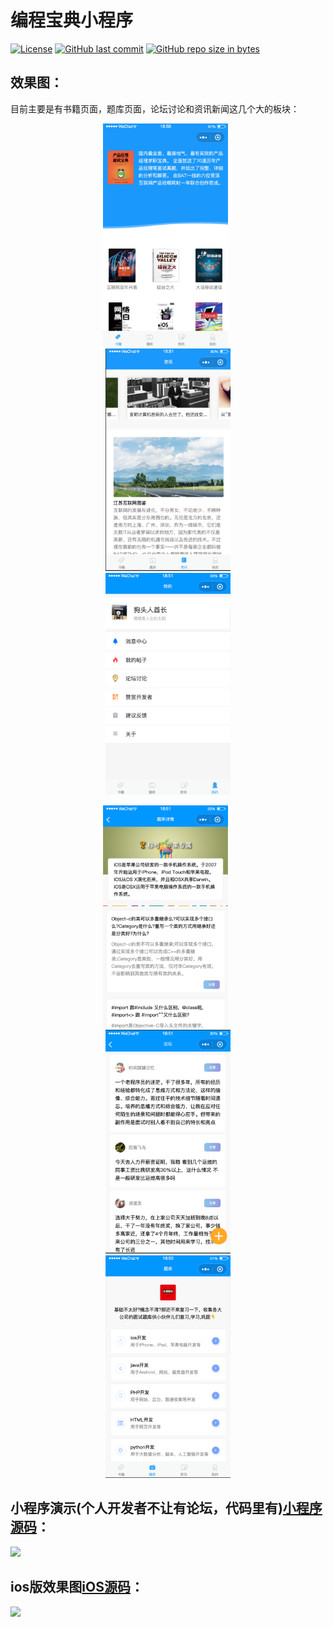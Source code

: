 # 编程宝典小程序

[![License](https://img.shields.io/badge/license-MIT-blue.svg)](LICENSE)
[![GitHub last commit](https://img.shields.io/github/last-commit/kevindcw/DProgram_WeChat.svg)](https://github.com/kevindcw/DProgram_WeChat/commits/master)
[![GitHub repo size in bytes](https://img.shields.io/github/repo-size/kevindcw/DProgram_WeChat.svg?colorB=fa5b19)](https://github.com/kevindcw/DProgram_WeChat)



## 效果图：
目前主要是有书籍页面，题库页面，论坛讨论和资讯新闻这几个大的板块：

<p align="center">
  <img width="200" src="Screenshots/1.png" hspace="30px" />
  <img width="200" src="Screenshots/2.png" hspace="30px" />
  <img width="200" src="Screenshots/3.png" hspace="30px" />
</p>

<p align="center">
  <img width="200" src="Screenshots/4.png" hspace="30px" />
  <img width="200" src="Screenshots/5.png" hspace="30px" />
  <img width="200" src="Screenshots/6.png" hspace="30px" />
</p>


## 小程序演示(个人开发者不让有论坛，代码里有)[小程序源码](https://github.com/kevindcw/DProgram_WeChat)：

![](https://upload-images.jianshu.io/upload_images/3323633-d30bfba6dd528312.jpeg)

## ios版效果图[iOS源码](https://github.com/kevindcw/DProgram_ios)：
![](https://upload-images.jianshu.io/upload_images/3323633-d88cc11e0a8346e1.jpg?imageMogr2/auto-orient/strip%7CimageView2/2/w/1240)

